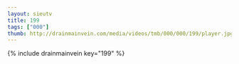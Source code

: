 ```yaml
--- 
layout: sieutv
title: 199
tags: ["000"]
thumb: http://drainmainvein.com/media/videos/tmb/000/000/199/player.jpg
---
```

{% include drainmainvein key="199" %} 
